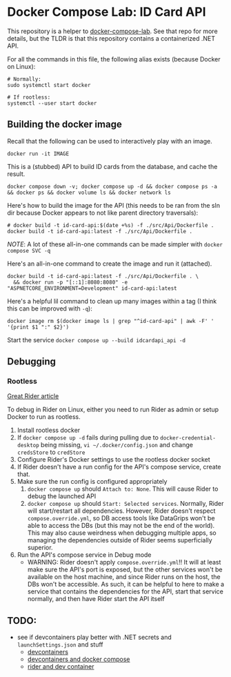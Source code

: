 # Docker Compose Lab: ID Card API

This repository is a helper to [docker-compose-lab](https://github.com/sawyerwatts/docker-compose-lab). See that repo
for more details, but the TLDR is that this repository contains a containerized .NET API.

For all the commands in this file, the following alias exists (because Docker on Linux):

```shell
# Normally:
sudo systemctl start docker

# If rootless:
systemctl --user start docker
```

## Building the docker image

Recall that the following can be used to interactively play with an image.

```shell
docker run -it IMAGE
```

This is a (stubbed) API to build ID cards from the database, and cache the result.

```shell
docker compose down -v; docker compose up -d && docker compose ps -a && docker ps && docker volume ls && docker network ls
```

Here's how to build the image for the API (this needs to be ran from the sln dir because Docker
appears to not like parent directory traversals):

```shell
# docker build -t id-card-api:$(date +%s) -f ./src/Api/Dockerfile .
docker build -t id-card-api:latest -f ./src/Api/Dockerfile .
```

*NOTE*: A lot of these all-in-one commands can be made simpler with `docker compose SVC -q`

Here's an all-in-one command to create the image and run it (attached).

```shell
docker build -t id-card-api:latest -f ./src/Api/Dockerfile . \
  && docker run -p "[::1]:8080:8080" -e "ASPNETCORE_ENVIRONMENT=Development" id-card-api:latest
```

Here's a helpful lil command to clean up many images within a tag (I think this can be improved with `-q`):

```shell
docker image rm $(docker image ls | grep "^id-card-api" | awk -F' ' '{print $1 ":" $2}')
```

Start the service `docker compose up --build idcardapi_api -d`

## Debugging

### Rootless

[Great Rider article](https://blog.jetbrains.com/dotnet/2023/08/16/debugging-docker-and-docker-compose-solutions-with-jetbrains-rider/)

To debug in Rider on Linux, either you need to run Rider as admin or setup Docker to run as rootless.

1. Install rootless docker
2. If `docker compose up -d` fails during pulling due to `docker-credential-desktop` being missing,
   `vi ~/.docker/config.json` and change `credsStore` to `credStore`
3. Configure Rider's Docker settings to use the rootless docker socket
4. If Rider doesn't have a run config for the API's compose service, create that.
5. Make sure the run config is configured appropriately
   1. `docker compose up` should `Attach to: None`. This will cause Rider to debug the launched API
   2. `docker compose up` should `Start: Selected services`. Normally, Rider will start/restart all
   dependencies. However, Rider doesn't respect `compose.override.yml`, so DB access tools like
   DataGrips won't be able to access the DBs (but this may not be the end of the world). This may
   also cause weirdness when debugging multiple apps, so managing the dependencies outside of Rider
   seems superficially superior.
6. Run the API's compose service in Debug mode
    - WARNING: Rider doesn't apply `compose.override.yml`!! It will at least make sure the API's
      port is exposed, but the other services won't be available on the host machine, and since
      Rider runs on the host, the DBs won't be accessible. As such, it can be helpful to here to
      make a service that contains the dependencies for the API, start that service normally, and
      then have Rider start the API itself

## TODO:

- see if devcontainers play better with .NET secrets and `launchSettings.json` and stuff
  - [devcontainers](https://containers.dev/supporting.html)
  - [devcontainers and docker compose](https://containers.dev/guide/dockerfile)
  - [rider and dev container](https://www.jetbrains.com/help/rider/Start-Dev-Container-inside-IDE.html#dev_container_context_menu)
